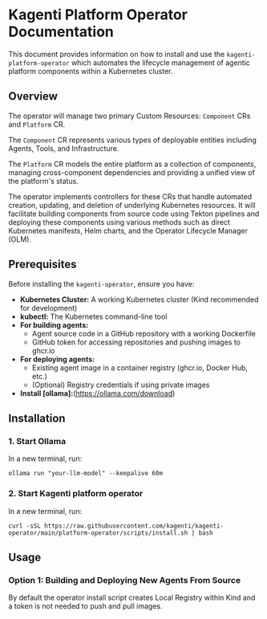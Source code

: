 # Kagenti Platform Operator Documentation

This document provides information on how to install and use the `kagenti-platform-operator` which automates the lifecycle management of agentic platform components within a Kubernetes cluster.
## Overview
The operator will manage two primary Custom Resources: `Component` CRs and `Platform` CR.

The `Component` CR represents various types of deployable entities including Agents, Tools, and Infrastructure.

The `Platform` CR models the entire platform as a collection of components, managing cross-component dependencies and providing a unified view of the platform's status.

The operator implements controllers for these CRs that handle automated creation, updating, and deletion of underlying Kubernetes resources. It will facilitate building components from source code using Tekton pipelines and deploying these components using various methods such as direct Kubernetes manifests, Helm charts, and the Operator Lifecycle Manager (OLM).


## Prerequisites

Before installing the `kagenti-operator`, ensure you have:

* **Kubernetes Cluster:** A working Kubernetes cluster (Kind recommended for development)
* **kubectl:** The Kubernetes command-line tool
* **For building agents:**
  * Agent source code in a GitHub repository with a working Dockerfile
  * GitHub token for accessing repositories and pushing images to ghcr.io
* **For deploying agents:**
  * Existing agent image in a container registry (ghcr.io, Docker Hub, etc.)
  * (Optional) Registry credentials if using private images
* **Install [ollama]:**(https://ollama.com/download)


## Installation

### 1. Start Ollama

In a new terminal, run:

```shell
ollama run "your-llm-model" --keepalive 60m
```
### 2. Start Kagenti platform operator
In a new terminal, run:

```shell
curl -sSL https://raw.githubusercontent.com/kagenti/kagenti-operator/main/platform-operator/scripts/install.sh | bash
```

## Usage

### Option 1: Building and Deploying New Agents From Source
By default the operator install script creates Local Registry within Kind and a token is not needed to
push and pull images.
